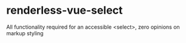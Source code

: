 # renderless-vue-select
All functionality required for an accessible &lt;select>, zero opinions on markup styling
